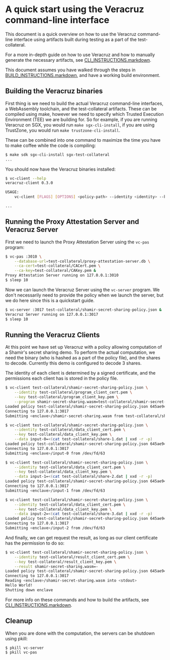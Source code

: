 # A quick start using the Veracruz command-line interface

This document is a quick overview on how to use the Veracruz command-line
interface using artifacts built during testing as a part of the
test-collateral.

For a more in-depth guide on how to use Veracruz and how to manually generate
the necessary artifacts, see [CLI_INSTRUCTIONS.markdown](CLI_INSTRUCTIONS.markdown).

This document assumes you have walked through the steps in
[BUILD_INSTRUCTIONS.markdown](BUILD_INSTRUCTIONS.markdown), and have a working
build environment.

## Building the Veracruz binaries

First thing is we need to build the actual Veracruz command-line interfaces,
a WebAssembly toolchain, and the test-collateral artifacts. These can be
compiled using make, however we need to specify which Trusted Execution
Environment (TEE) we are building for. So for example, if you are running
Veracruz on SGX, you would run `make sgx-cli-install`, if you are using
TrustZone, you would run `make trustzone-cli-install`.

These can be combined into one command to maximize the time you have to
make coffee while the code is compiling:

``` bash
$ make sdk sgx-cli-install sgx-test-collateral
...
```

You should now have the Veracruz binaries installed:

``` bash
$ vc-client --help
veracruz-client 0.3.0

USAGE:
    vc-client [FLAGS] [OPTIONS] <policy-path> --identity <identity> --key <key> --target <target>

...
```

## Running the Proxy Attestation Server and Veracruz Server

First we need to launch the Proxy Attestation Server using the `vc-pas` program:

``` bash
$ vc-pas :3010 \
    --database-url=test-collateral/proxy-attestation-server.db \
    --ca-cert=test-collateral/CACert.pem \
    --ca-key=test-collateral/CAKey.pem &
Proxy Attestation Server running on 127.0.0.1:3010
$ sleep 10
```

Now we can launch the Veracruz Server using the `vc-server` program. We don't
necessarily need to provide the policy when we launch the server, but we do here
since this is a quickstart guide.

``` bash
$ vc-server :3017 test-collateral/shamir-secret-sharing-policy.json &
Veracruz Server running on 127.0.0.1:3017
$ sleep 10
```

## Running the Veracruz Clients

At this point we have set up Veracruz with a policy allowing computation of a
Shamir's secret sharing demo. To perform the actual computation, we need
the binary (who is hashed as a part of the policy file), and the shares to
decode. Currently this demo is configured to decode 3 shares.

The identity of each client is determined by a signed certificate, and the
permissions each client has is stored in the policy file.

``` bash
$ vc-client test-collateral/shamir-secret-sharing-policy.json \
    --identity test-collateral/program_client_cert.pem \
    --key test-collateral/program_client_key.pem \
    --program shamir-secret-sharing.wasm=test-collateral/shamir-secret-sharing.wasm
Loaded policy test-collateral/shamir-secret-sharing-policy.json 645ae94ea86eaf15cfc04c07a17bd9b6a3b3b6c3558fae6fb93d8ee4c3e71241
Connecting to 127.0.0.1:3017
Submitting <enclave>/shamir-secret-sharing.wasm from test-collateral/shamir-secret-sharing.wasm
```

``` bash
$ vc-client test-collateral/shamir-secret-sharing-policy.json \
    --identity test-collateral/data_client_cert.pem \
    --key test-collateral/data_client_key.pem \
    --data input-0=<(cat test-collateral/share-1.dat | xxd -r -p)
Loaded policy test-collateral/shamir-secret-sharing-policy.json 645ae94ea86eaf15cfc04c07a17bd9b6a3b3b6c3558fae6fb93d8ee4c3e71241
Connecting to 127.0.0.1:3017
Submitting <enclave>/input-0 from /dev/fd/63
```

``` bash
$ vc-client test-collateral/shamir-secret-sharing-policy.json \
    --identity test-collateral/data_client_cert.pem \
    --key test-collateral/data_client_key.pem \
    --data input-1=<(cat test-collateral/share-2.dat | xxd -r -p)
Loaded policy test-collateral/shamir-secret-sharing-policy.json 645ae94ea86eaf15cfc04c07a17bd9b6a3b3b6c3558fae6fb93d8ee4c3e71241
Connecting to 127.0.0.1:3017
Submitting <enclave>/input-1 from /dev/fd/63
```

``` bash
$ vc-client test-collateral/shamir-secret-sharing-policy.json \
    --identity test-collateral/data_client_cert.pem \
    --key test-collateral/data_client_key.pem \
    --data input-2=<(cat test-collateral/share-3.dat | xxd -r -p)
Loaded policy test-collateral/shamir-secret-sharing-policy.json 645ae94ea86eaf15cfc04c07a17bd9b6a3b3b6c3558fae6fb93d8ee4c3e71241
Connecting to 127.0.0.1:3017
Submitting <enclave>/input-2 from /dev/fd/63
```

And finally, we can get request the result, as long as our client certificate
has the permission to do so:

``` bash
$ vc-client test-collateral/shamir-secret-sharing-policy.json \
    --identity test-collateral/result_client_cert.pem \
    --key test-collateral/result_client_key.pem \
    --result shamir-secret-sharing.wasm=-
Loaded policy test-collateral/shamir-secret-sharing-policy.json 645ae94ea86eaf15cfc04c07a17bd9b6a3b3b6c3558fae6fb93d8ee4c3e71241
Connecting to 127.0.0.1:3017
Reading <enclave>/shamir-secret-sharing.wasm into <stdout>
Hello World!
Shutting down enclave
```

For more info on these commands and how to build the artifacts,
see [CLI_INSTRUCTIONS.markdown](CLI_INSTRUCTIONS.markdown).

## Cleanup

When you are done with the computation, the servers can be shutdown using pkill:

``` bash
$ pkill vc-server
$ pkill vc-pas
```
